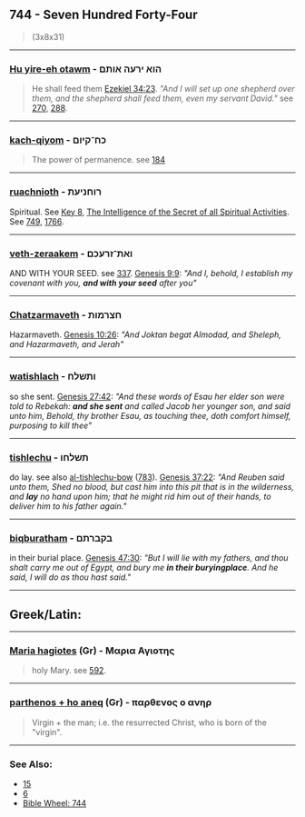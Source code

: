 ## 744 - Seven Hundred Forty-Four
> (3x8x31)

---

### [Hu yire-eh otawm](/keys/HVA.IROH.AVThM) - הוא ירעה אותם
> He shall feed them [Ezekiel 34:23](http://biblehub.com/ezekiel/34-23.htm). *"And I will set up one shepherd over them, and the shepherd shall feed them, even my servant David."* see [270](270), [288](288).

---

### [kach-qiyom](/keys/KCh-QIVMf) - כח־קיום
> The power of permanence. see [184](184)

---

### [ruachnioth](/keys/RVChNIOTh) - רוחניעת
Spiritual. See [Key 8](8), [The Intelligence of the Secret of all Spiritual Activities](1766). See [749](749), [1766](1766).

---

### [veth-zeraakem](/keys/VATh-ZROKM) - ואת־זרעכם
AND WITH YOUR SEED. see [337](337). [Genesis 9:9](http://biblehub.com/genesis/9-9.htm): *"And I, behold, I establish my covenant with you, **and with your seed** after you"*

---

### [Chatzarmaveth](/keys/ChTzRMVTh) - חצרמות
Hazarmaveth. [Genesis 10:26](https://biblehub.com/genesis/10-26.htm): *"And Joktan begat Almodad, and Sheleph, and Hazarmaveth, and Jerah"*

---

### [watishlach](/keys/VThShLCh) - ותשלח
so she sent. [Genesis 27:42](https://biblehub.com/genesis/27-42.htm): *"And these words of Esau her elder son were told to Rebekah: **and she sent** and called Jacob her younger son, and said unto him, Behold, thy brother Esau, as touching thee, doth comfort himself, purposing to kill thee"*

---

### [tishlechu](/keys/ThShLChV) - תשלחו
do lay. see also [al-tishlechu-bow](/keys/AL-ThShLChV-BV) ([783](783)). [Genesis 37:22](https://biblehub.com/genesis/37-22.htm): *"And Reuben said unto them, Shed no blood, but cast him into this pit that is in the wilderness, and **lay** no hand upon him; that he might rid him out of their hands, to deliver him to his father again."*

---

### [biqburatham](/keys/BQBRThM) - בקברתם
in their burial place. [Genesis 47:30](https://biblehub.com/genesis/47-30.htm): *"But I will lie with my fathers, and thou shalt carry me out of Egypt, and bury me **in their buryingplace**. And he said, I will do as thou hast said."*

---

## Greek/Latin:

---

### [Maria hagiotes](/greek?word=maria.agioThs) (Gr) - Μαρια Αγιοτης
> holy Mary. see [592](592).

---

### [parthenos + ho aneq](/greek?word=parthenos.o.anhr) (Gr) - παρθενος ο ανηρ
> Virgin + the man; i.e. the resurrected Christ, who is born of the "virgin".

---

### See Also:

- [15](15)
- [6](6)
- [Bible Wheel: 744](https://www.biblewheel.com//GR/GR_Database.php?SearchBy_Gematria=744)
